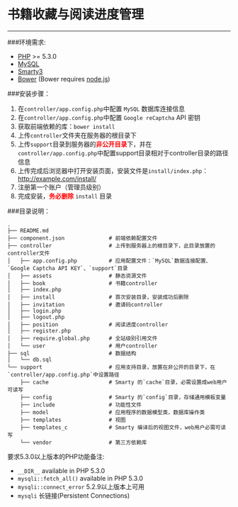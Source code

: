 # 书籍收藏与阅读进度管理

***

###环境需求:

* [PHP](http://www.php.net/) >= 5.3.0
* [MySQL](http://dev.mysql.com/downloads/)
* [Smarty3](http://www.smarty.net/)
* [Bower](http://twitter.github.io/bower/) (Bower requires [node.js](http://nodejs.org))


###安装步骤：

1. 在`controller/app.config.php`中配置 `MySQL` 数据库连接信息
2. 在`controller/app.config.php`中配置 `Google reCaptcha` API 密钥
3. 获取前端依赖的库：`bower install`
3. 上传`controller`文件夹在服务器的根目录下
4. 上传`support`目录到服务器的<strong style="color:red">非公开目录</strong>下，并在`controller/app.config.php`中配置support目录相对于controller目录的路径信息
5. 上传完成后浏览器中打开安装页面，安装文件是`install/index.php`： http://example.com/install/
6. 注册第一个账户（管理员级别）
7. 完成安装，<strong style="color:red; font-weight:bold">务必删除</strong> `install` 目录


###目录说明：

    .
    ├── README.md
    ├── component.json              # 前端依赖配置文件
    ├── controller                  # 上传到服务器上的根目录下，此目录放置的controller文件
    │   ├── app.config.php          # 应用配置文件：`MySQL`数据连接配置、`Google Captcha API KEY`、`support`目录
    │   ├── assets                  # 静态资源文件
    │   ├── book                    # 书籍controller
    │   ├── index.php
    │   ├── install                 # 首次安装目录，安装成功后删除
    │   ├── invitation              # 邀请码controller
    │   ├── login.php
    │   ├── logout.php
    │   ├── position                # 阅读进度controller
    │   ├── register.php
    │   ├── require.global.php      # 全站级别引用文件
    │   └── user                    # 用户controller
    ├── sql                         # 数据结构
    │   └── db.sql
    └── support                     # 应用支持目录，放置在非公开的目录下，在`controller/app.config.php`中设置路径
        ├── cache                   # Smarty 的`cache`目录，必需设置成web用户可读写
        ├── config                  # Smarty 的`config`目录，存储通用模板变量
        ├── include                 # 功能性文件
        ├── model                   # 应用程序的数据模型类，数据库操作类
        ├── templates               # 视图
        ├── templates_c             # Smarty 编译后的视图文件，web用户必需可读写
        └── vendor                  # 第三方依赖库

要求5.3.0以上版本的PHP功能备注:

* `__DIR__` available in PHP 5.3.0
* `mysqli::fetch_all()` available in PHP 5.3.0
* `mysqli::connect_error` 5.2.9以上版本上可用
* `mysqli` 长链接(Persistent Connections)